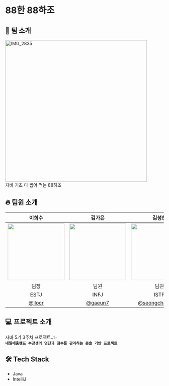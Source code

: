 # 88한 88하조
## 💪 팀 소개
<img width="450" alt="IMG_2835" src="https://github.com/llocr/TEAM88/assets/114149212/07be448b-bfa8-4e69-9482-e01e14c251bb"><br>
자바 기초 다 씹어 먹는 88하조

## 🔥 팀원 소개
|이희수|김가은|김성찬|이정빈|주장현|
|:-:|:-:|:-:|:-:|:-:|
|<img src="https://github.com/llocr/TEAM88/assets/114149212/86fa9e6c-38ed-4f13-9194-8e471c879a6f" width="180px" />|<img src="https://github.com/llocr/TEAM88/assets/114149212/66be0eaa-9500-4885-85ac-67dcdf9ef616" width="180px" />|<img src="https://github.com/llocr/TEAM88/assets/114149212/b106f352-dec4-4867-a78e-8d57b697e47b" width="180px" />|<img src="https://github.com/llocr/TEAM88/assets/114149212/2125f691-e864-48c5-9b26-bdc7dfb1f9d9" width="180px" />|<img src="https://github.com/llocr/TEAM88/assets/114149212/12a4a361-671d-4cb5-b6b9-c002991103d8" width="180px" />|
|팀장|팀원|팀원|팀원|팀원|
|ESTJ|INFJ|ISTP|INFP|ENFP|
|[@llocr](https://github.com/llocr)|[@gaeun7](https://github.com/gaeun7)|[@seongchankim1](https://github.com/seongchankim1)|[@leebeanbin](https://github.com/leebeanbin)|[@JangHyun0247](https://github.com/JangHyun0247)|

## 💻 프로젝트 소개
자바 5기 3주차 프로젝트..✨<br>
**`내일배움캠프 수강생의 명단과 점수를 관리하는 콘솔 기반 프로젝트`**

## 🛠️ Tech Stack
- Java
- InteliiJ

